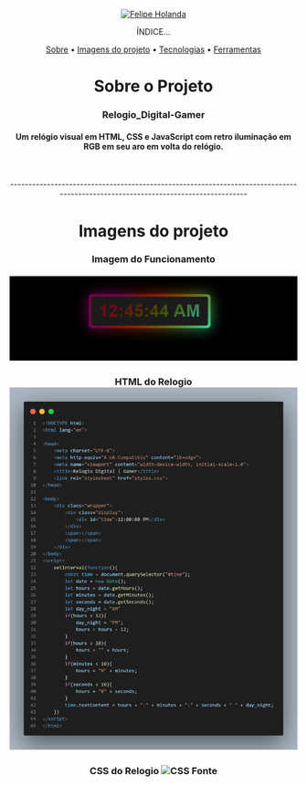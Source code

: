 <p align="center">
   <a href="https://www.linkedin.com/in/felipe-holanda-de-freitas-3a91281a2/">
      <img alt="Felipe Holanda" src="https://img.shields.io/badge/-Felipe Holanda-blue?style=flat&logo=Linkedin&logoColor=bluee" />
   </a>
</p>

<p align="center">ÍNDICE...</p>
<p align="center"><a href="#sobre-o-projeto">Sobre</a> • 
<a href="#Imagens-do-projeto">Imagens do projeto</a> • 
<a href="#Tecnologias--">Tecnologias</a> • 
<a href="#Ferramentas">Ferramentas</a></p>

<h1 align="center">Sobre o Projeto</h1>

<h3 align="center">Relogio_Digital-Gamer</h3>

<h4 align="center">Um relógio visual em HTML, CSS e JavaScript com retro iluminação em RGB em seu aro em volta do relógio.</h4><br>

<p align="center">---------------------------------------------------------------------------------------------------------------------------------</p>

<h1 align="center">Imagens do projeto</h1>

<h3 align="center">Imagem do Funcionamento <br><br>
   <img alt="Imagem Principal" title="Readme" src="Relogio interface.png" />
</h3>
<h3 align="center">HTML do Relogio
   <img alt="HTML fonte" title="Readme" src="Html-Demostrativo.png" />
</h3>

<h3 align="center">CSS do Relogio
   <img alt="CSS Fonte" title="Readme" src="" />
</h3>




